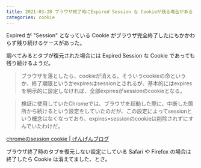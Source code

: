 ```yaml
---
title: 2021-03-28 ブラウザ終了時にExpired Session な Cookieが残る場合がある
categories: cookie
---
```


Expired が "Session" となっている Cookie がブラウザ完全終了したにもかかわらず残り続けるケースがあった。

調べてみるとタブが復元された場合には Expired Session な Cookie であっても残り続けるようだ。

> ブラウザを落としたら、cookieが消える。そういうcookieの命というか、終了期限というかexpiresはsessionとされるが、基本的にはexpiresを明示的に設定しなければ、全部expiresがsessionのcookieとなる。

> 検証に使用していたChromeでは、ブラウザを起動した際に、中断した箇所から続けるという設定をしていたのだが、この設定によってsessionという概念はなくなっており、expires=sessionのcookieは削除されずにすんでいたわけだ。

[chromeのsession cookie \| げんげんブログ](http://www.sakataya.sakura.ne.jp/wp/?p=34)

ブラウザ終了時のタブを復元しない設定にしている Safari や Firefox の場合は終了したら Cookie は消えてました、とさ。
